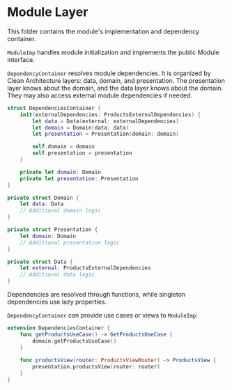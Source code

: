 # Module Layer

This folder contains the module's implementation and dependency container.

`ModuleImp` handles module initialization and implements the public Module interface.

`DependencyContainer` resolves module dependencies. It is organized by Clean Architecture layers: data, domain, and presentation. The presentation layer knows about the domain, and the data layer knows about the domain. They may also access external module dependencies if needed.

```swift
struct DependenciesContainer {
    init(externalDependencies: ProductsExternalDependencies) {
        let data = Data(external: externalDependencies)
        let domain = Domain(data: data)
        let presentation = Presentation(domain: domain)

        self.domain = domain
        self.presentation = presentation
    }

    private let domain: Domain
    private let presentation: Presentation
}

private struct Domain {
    let data: Data
    // Additional domain logic
}

private struct Presentation {
    let domain: Domain
    // Additional presentation logic
}

private struct Data {
    let external: ProductsExternalDependencies
    // Additional data logic
}
```

Dependencies are resolved through functions, while singleton dependencies use lazy properties.

`DependencyContainer` can provide use cases or views to `ModuleImp`:

```swift
extension DependenciesContainer {
    func getProductsUseCase() -> GetProductsUseCase {
        domain.getProductsUseCase()
    }
     
    func productsView(router: ProductsViewRouter) -> ProductsView {
        presentation.productsView(router: router)
    }
}
```
